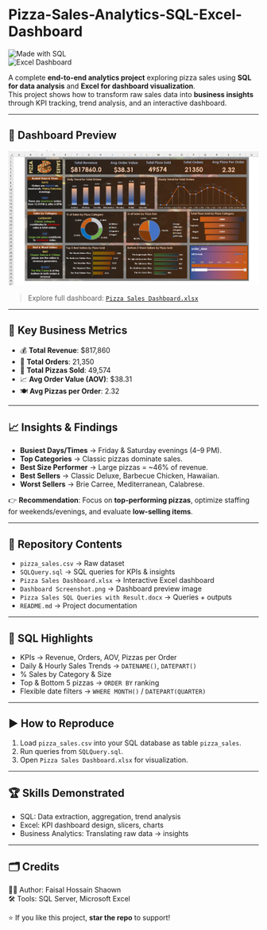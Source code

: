 # Pizza-Sales-Analytics-SQL-Excel-Dashboard

![Made with SQL](https://img.shields.io/badge/Made%20with-SQL-blue)  
![Excel Dashboard](https://img.shields.io/badge/Excel-Dashboard-green)  

A complete **end-to-end analytics project** exploring pizza sales using **SQL for data analysis** and **Excel for dashboard visualization**.  
This project shows how to transform raw sales data into **business insights** through KPI tracking, trend analysis, and an interactive dashboard.  

---

## 📸 Dashboard Preview  
![Pizza Sales Dashboard](Dashboard%20Screenshot.png)  

> Explore full dashboard: [`Pizza Sales Dashboard.xlsx`](Pizza%20Sales%20Dashboard.xlsx)  

---

## 🔑 Key Business Metrics  
- 💰 **Total Revenue**: $817,860  
- 🛒 **Total Orders**: 21,350  
- 🍕 **Total Pizzas Sold**: 49,574  
- 📈 **Avg Order Value (AOV)**: $38.31  
- 🍽️ **Avg Pizzas per Order**: 2.32  

---

## 📈 Insights & Findings  
- **Busiest Days/Times** → Friday & Saturday evenings (4–9 PM).  
- **Top Categories** → Classic pizzas dominate sales.  
- **Best Size Performer** → Large pizzas = ~46% of revenue.  
- **Best Sellers** → Classic Deluxe, Barbecue Chicken, Hawaiian.  
- **Worst Sellers** → Brie Carree, Mediterranean, Calabrese.  

👉 **Recommendation**: Focus on **top-performing pizzas**, optimize staffing for weekends/evenings, and evaluate **low-selling items**.  

---

## 📂 Repository Contents  
- `pizza_sales.csv` → Raw dataset  
- `SQLQuery.sql` → SQL queries for KPIs & insights  
- `Pizza Sales Dashboard.xlsx` → Interactive Excel dashboard  
- `Dashboard Screenshot.png` → Dashboard preview image  
- `Pizza Sales SQL Queries with Result.docx` → Queries + outputs  
- `README.md` → Project documentation  

---

## 🧮 SQL Highlights  
- KPIs → Revenue, Orders, AOV, Pizzas per Order  
- Daily & Hourly Sales Trends → `DATENAME()`, `DATEPART()`  
- % Sales by Category & Size  
- Top & Bottom 5 pizzas → `ORDER BY` ranking  
- Flexible date filters → `WHERE MONTH()` / `DATEPART(QUARTER)`  

---

## ▶️ How to Reproduce  
1. Load `pizza_sales.csv` into your SQL database as table `pizza_sales`.  
2. Run queries from `SQLQuery.sql`.  
3. Open `Pizza Sales Dashboard.xlsx` for visualization.  

---

## 🏆 Skills Demonstrated  
- SQL: Data extraction, aggregation, trend analysis  
- Excel: KPI dashboard design, slicers, charts  
- Business Analytics: Translating raw data → insights  

---

## 🗂️ Credits  
👨‍💻 Author: Faisal Hossain Shaown  
🛠️ Tools: SQL Server, Microsoft Excel  

⭐ If you like this project, **star the repo** to support!
